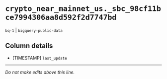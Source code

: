 # `crypto_near_mainnet_us._sbc_98cf11bce7994306aa8d592f2d7747bd`
`bq-1` | `bigquery-public-data`

## Column details
* [TIMESTAMP] `last_update`

-------------------------------------------------------------------------------
*Do not make edits above this line.*
